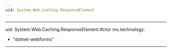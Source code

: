 ```yaml
---
uid: System.Web.Caching.ResponseElement
---
```


---
uid: System.Web.Caching.ResponseElement.#ctor
ms.technology: 
  - "dotnet-webforms"
---
